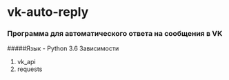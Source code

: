 # vk-auto-reply
### Программа для автоматического ответа на сообщения в VK

#####Язык - Python 3.6
Зависимости
1. vk_api
2. requests

